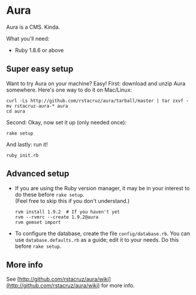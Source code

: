 # Aura

Aura is a CMS. Kinda.

What you'll need:

 - Ruby 1.8.6 or above

## Super easy setup

Want to try Aura on your machine? Easy! First: download and unzip Aura somewhere.
Here's one way to do it on Mac/Linux:

    curl -Ls http://github.com/rstacruz/aura/tarball/master | tar zxvf -
    mv rstacruz-aura-* aura
    cd aura

Second: Okay, now set it up (only needed once):

    rake setup

And lastly: run it!

    ruby init.rb

## Advanced setup

* If you are using the Ruby version manager, it may be in your interest to do these before `rake setup`.  
  (Feel free to skip this if you don't understand.)

      rvm install 1.9.2  # If you haven't yet
      rvm --rvmrc --create 1.9.2@aura
      rvm gemset import

* To configure the database, create the file `config/database.rb`. You can use `database.defaults.rb` as
  a guide; edit it to your needs. Do this before `rake setup`.

## More info

See [http://github.com/rstacruz/aura/wiki](http://github.com/rstacruz/aura/wiki) for more info.
